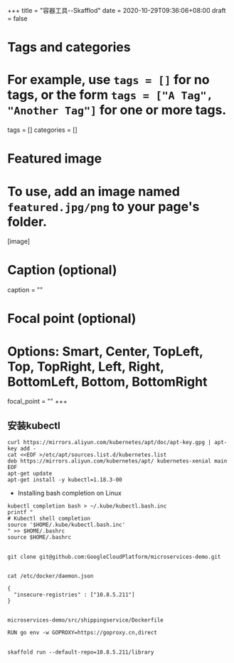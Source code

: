 +++
title = "容器工具--Skafflod"
date = 2020-10-29T09:36:06+08:00
draft = false

# Tags and categories
# For example, use `tags = []` for no tags, or the form `tags = ["A Tag", "Another Tag"]` for one or more tags.
tags = []
categories = []

# Featured image
# To use, add an image named `featured.jpg/png` to your page's folder. 
[image]
  # Caption (optional)
  caption = ""

  # Focal point (optional)
  # Options: Smart, Center, TopLeft, Top, TopRight, Left, Right, BottomLeft, Bottom, BottomRight
  focal_point = ""
+++

## 安装kubectl 

```
curl https://mirrors.aliyun.com/kubernetes/apt/doc/apt-key.gpg | apt-key add - 
cat <<EOF >/etc/apt/sources.list.d/kubernetes.list
deb https://mirrors.aliyun.com/kubernetes/apt/ kubernetes-xenial main
EOF  
apt-get update
apt-get install -y kubectl=1.18.3-00
```

- Installing bash completion on Linux

```
kubectl completion bash > ~/.kube/kubectl.bash.inc
printf "
# Kubectl shell completion
source '$HOME/.kube/kubectl.bash.inc'
" >> $HOME/.bashrc
source $HOME/.bashrc
```

## 

```
git clone git@github.com:GoogleCloudPlatform/microservices-demo.git 
```


## 

```
cat /etc/docker/daemon.json

{
  "insecure-registries" : ["10.8.5.211"]
}

```

##  

`microservices-demo/src/shippingservice/Dockerfile`


```
RUN go env -w GOPROXY=https://goproxy.cn,direct 
```

## 

```
skaffold run --default-repo=10.8.5.211/library
```